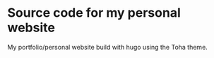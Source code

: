 # Source code for my personal website

My portfolio/personal website build with hugo using the Toha theme.
